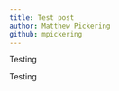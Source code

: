 ```yaml
---
title: Test post
author: Matthew Pickering
github: mpickering
---
```


Testing

<!--more-->

Testing
